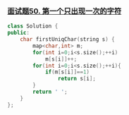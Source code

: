 ### [面试题50. 第一个只出现一次的字符](https://leetcode-cn.com/problems/di-yi-ge-zhi-chu-xian-yi-ci-de-zi-fu-lcof/)

```c++
class Solution {
public:
    char firstUniqChar(string s) {
        map<char,int> m;
        for(int i=0;i<s.size();++i)
            m[s[i]]++;
        for(int i=0;i<s.size();++i){
            if(m[s[i]]==1)
                return s[i];
        }
        return ' ';
    }
};
```

